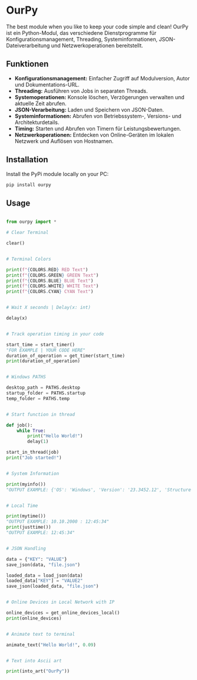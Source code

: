 # OurPy

The best module when you like to keep your code simple and clean!
OurPy ist ein Python-Modul, das verschiedene Dienstprogramme für Konfigurationsmanagement, Threading, Systeminformationen, JSON-Dateiverarbeitung und Netzwerkoperationen bereitstellt.

## Funktionen

- **Konfigurationsmanagement:** Einfacher Zugriff auf Modulversion, Autor und Dokumentations-URL.
- **Threading:** Ausführen von Jobs in separaten Threads.
- **Systemoperationen:** Konsole löschen, Verzögerungen verwalten und aktuelle Zeit abrufen.
- **JSON-Verarbeitung:** Laden und Speichern von JSON-Daten.
- **Systeminformationen:** Abrufen von Betriebssystem-, Versions- und Architekturdetails.
- **Timing:** Starten und Abrufen von Timern für Leistungsbewertungen.
- **Netzwerkoperationen:** Entdecken von Online-Geräten im lokalen Netzwerk und Auflösen von Hostnamen.

## Installation

Install the PyPi module locally on your PC:

```py
pip install ourpy
```

## Usage 

```py

from ourpy import *

# Clear Terminal

clear()


# Terminal Colors

print(f"{COLORS.RED} RED Text")
print(f"{COLORS.GREEN} GREEN Text")
print(f"{COLORS.BLUE} BLUE Text")
print(f"{COLORS.WHITE} WHITE Text")
print(f"{COLORS.CYAN} CYAN Text")


# Wait X seconds | Delay(x: int)

delay(x)


# Track operation timing in your code

start_time = start_timer()
"FOR EXAMPLE | YOUR CODE HERE"
duration_of_operation = get_timer(start_time)
print(duration_of_operation)


# Windows PATHS

desktop_path = PATHS.desktop
startup_folder = PATHS.startup
temp_folder = PATHS.temp


# Start function in thread

def job():
    while True:
        print("Hello World!")
        delay(1)

start_in_thread(job)
print("Job started!")


# System Information

print(myinfo())
"OUTPUT EXAMPLE: {'OS': 'Windows', 'Version': '23.3452.12', 'Structure': 'AMD64'}"


# Local Time

print(mytime())
"OUTPUT EXAMPLE: 10.10.2000 : 12:45:34"
print(justtime())
"OUTPUT EXAMPLE: 12:45:34"


# JSON Handling

data = {"KEY": "VALUE"}
save_json(data, "file.json")

loaded_data = load_json(data)
loaded_data["KEY"] = "VALUE2"
save_json(loaded_data, "file.json")


# Online Devices in Local Network with IP

online_devices = get_online_devices_local()
print(online_devices)


# Animate text to terminal

animate_text("Hello World!", 0.09)


# Text into Ascii art

print(into_art("OurPy"))
```
